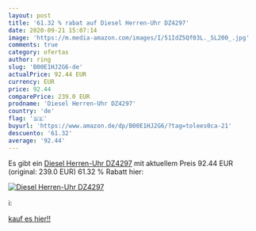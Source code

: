 ```yaml
---
layout: post
title: '61.32 % rabat auf Diesel Herren-Uhr DZ4297'
date: 2020-09-21 15:07:14
image: 'https://m.media-amazon.com/images/I/51IdZ5Qf03L._SL200_.jpg'
comments: true
category: ofertas
author: ring
slug: 'B00E1HJ2G6-de'
actualPrice: 92.44 EUR
currency: EUR
price: 92.44
comparePrice: 239.0 EUR
prodname: 'Diesel Herren-Uhr DZ4297'
country: 'de'
flag: '🇩🇪'
buyurl: 'https://www.amazon.de/dp/B00E1HJ2G6/?tag=tolees0ca-21'
descuento: '61.32'
average: '92.44'
---
```


Es gibt ein [Diesel Herren-Uhr DZ4297](https://www.amazon.de/dp/B00E1HJ2G6/?tag=tolees0ca-21) mit aktuellem Preis 92.44 EUR (original: 239.0 EUR) 61.32 % Rabatt hier:

[![Diesel Herren-Uhr DZ4297](https://m.media-amazon.com/images/I/51IdZ5Qf03L._SL200_.jpg)](https://www.amazon.de/dp/B00E1HJ2G6/?tag=tolees0ca-21)

ℹ️:


[kauf es hier!!](https://www.amazon.de/dp/B00E1HJ2G6/?tag=tolees0ca-21)
